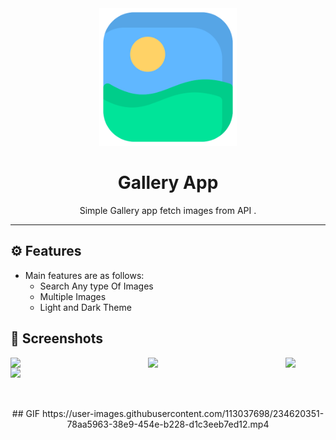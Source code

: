 <div align="center">

<img src="./assets/images/image.png" width="220px">


# **Gallery App**
Simple Gallery app fetch images from API .

---

</div>



## ⚙️ Features

- Main features are as follows:
    - Search Any type Of Images
    - Multiple Images
    - Light and Dark Theme

## 📲 Screenshots

<img align="left" src="./assets/Screenshot/s1.png" width="220px">
<img align="left" src="./assets/Screenshot/s2.png" width="220px">
<img align="left" src="./assets/Screenshot/s3.png" width="220px">
<img src="./assets/Screenshot/s4.png" width="220px">


<br><br>

<div align="center">
##  GIF
https://user-images.githubusercontent.com/113037698/234620351-78aa5963-38e9-454e-b228-d1c3eeb7ed12.mp4


</div>
